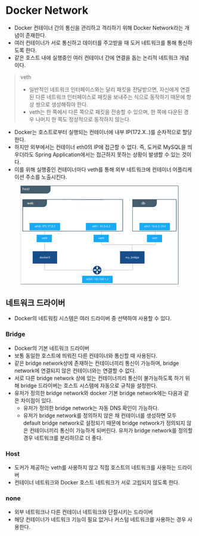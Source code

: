 # Docker Network

* Docker 컨테이너 간의 통신을 관리하고 격리하기 위해 Docker Network라는 개념이 존재한다.
* 여러 컨테이너가 서로 통신하고 데이터를 주고받을 때 도커 네트워크를 통해 통신하도록 한다.
* 같은 호스트 내에 실행중인 여러 컨테이너 간에 연결을 돕는 논리적 네트워크 개념이다.

> veth
>
> * 일반적인 네트워크 인터페이스와는 달리 패킷을 전달받으면, 자신에게 연결된 다른 네트워크 인터페이스로 패킷을 보내주는 식으로 동작하기 때문에 항상 쌍으로 생성해줘야 한다.
> * veth는 한 쪽에서 다른 쪽으로 패킷을 전송할 수 있으며, 한 쪽에 다운된 경우 나머지 한 쪽도 정상적으로 동작하지 않는다.

* Docker는 호스트로부터 실행되는 컨테이너에 내부 IP(172.X..)를 순차적으로 할당한다.
* 하지만 외부에서는 컨테이너 eth0의 IP에 접근할 수 없다. 즉, 도커로 MySQL을 띄우더라도 Spring Application에서는 접근하지 못하는 상황이 발생할 수 있는 것이다.
* 이를 위해 실행중인 컨테이너마다 veth를 통해 외부 네트워크에 컨테이너 어플리케이션 주소를 노출시킨다.

<figure><img src="../../.gitbook/assets/image (2) (1).png" alt=""><figcaption></figcaption></figure>

## 네트워크 드라이버

* Docker의 네트워킹 시스템은 여러 드라이버 중 선택하여 사용할 수 있다.

### Bridge

* Docker의 기본 네트워크 드라이버
* 보통 동일한 호스트에 띄워진 다른 컨테이너와 통신할 때 사용된다.
* 같은 bridge network상에 존재하는 컨테이너끼리 통신이 가능하며, bridge network에 연결되지 않은 컨테이너와는 연결할 수 없다.
* 서로 다른 bridge network 상에 있는 컨테이너끼리 통신이 불가능하도록 하기 위해 bridge 드라이버는 호스트 시스템에 자동으로 규칙을 설정한다.
* 유저가 정의한 bridge network와 docker 기본 bridge network에는 다음과 같은 차이점이 있다.
  * 유저가 정의한 bridge network는 자동 DNS 확인이 가능하다.
  * 유저가 bridge network를 정의하지 않은 채 컨테이너를 생성하면 모두 default bridge network로 설정되기 때문에 bridge network가 정의되지 않은 컨테이너끼리 통신이 가능하게 되버린다. 유저가 bridge network를 정의할 경우 네트워크를 분리하므로 더 좋다.

### Host

* 도커가 제공하는 veth를 사용하지 않고 직접 호스트의 네트워크를 사용하는 드라이버
* 컨테이너 네트워크와 Docker 호스트 네트워크가 서로 고립되지 않도록 한다.

### none

* 외부 네트워크나 다른 컨테이너 네트워크와 단절시키는 드라이버
* 해당 컨테이너가 네트워크 기능이 필요 없거나 커스텀 네트워크를 사용하는 경우 사용한다.
